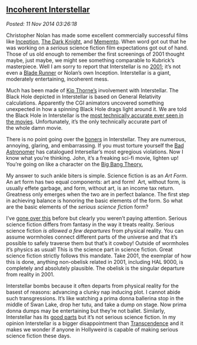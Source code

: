  
[Incoherent Interstellar](http://bakerjd99.wordpress.com/2014/11/10/incoherent-interstellar/)
---------------------------------------------------------------------------------------------

*Posted: 11 Nov 2014 03:26:18*

Christopher Nolan has made some excellent commercially successful films
like
[Inception](http://bakerjd99.wordpress.com/2010/07/28/the-20-seconds-that-ruined-inception/),
[The Dark Knight](http://www.imdb.com/title/tt0468569/), and
[Mememto](http://www.rottentomatoes.com/m/memento/). When word got out
that he was working on a *serious* science fiction film expectations got
out of hand. Those of us old enough to remember the first screenings of
2001 thought maybe, just maybe, we might see something comparable to
Kubrick’s masterpiece. Well I am sorry to report that Interstellar is no
[2001](http://www.rogerebert.com/reviews/great-movie-2001-a-space-odyssey-1968);
it’s not even a [Blade Runner](http://www.imdb.com/title/tt0083658/) or
Nolan’s own Inception. Interstellar is a giant, moderately entertaining,
incoherent mess.

Much has been made of [Kip Thorne’s](http://www.its.caltech.edu/~kip/)
involvement with Interstellar. The Black Hole depicted in Interstellar
is based on General Relativity calculations. Apparently the CGI
animators uncovered something unexpected in how a spinning Black Hole
drags light around it. We are told the Black Hole in Interstellar is the
[most technically accurate ever seen in the
movies](http://www.penny4nasa.org/2014/11/07/how-interstellar-black-hole-led-to-an-actual-scientific-discovery/).
Unfortunately, it’s the only technically accurate part of the whole damn
movie.

There is no point going over the
[boners](http://guycodeblog.mtv.com/2013/01/15/weird-boner-facts/) in
Interstellar. They are numerous, annoying, glaring, and embarrassing. If
you must torture yourself the [Bad
Astronomer](http://www.slate.com/articles/health\_and\_science/space\_20/2014/11/interstellar\_science\_review\_the\_movie\_s\_black\_holes\_wormholes\_relativity.html)
has catalogued Intersellar’s most egregious violations. Now I know what
you’re thinking. John, it’s a freaking sci-fi movie, lighten up! You’re
going on like a character on the [Big Bang
Theory.](http://www.cbs.com/shows/big\_bang\_theory/)

My answer to such ankle biters is simple. Science fiction is as an *Art
Form*. An art form has two equal components: art and form!  Art, without
form, is usually effete garbage, and form, without art, is an income tax
return. Greatness only emerges when the two are in perfect balance. The
first step in achieving balance is honoring the basic elements of the
form. So what are the basic elements of the *serious science fictio*n
form?

I’ve [gone over
this](http://bakerjd99.wordpress.com/2014/09/01/pandoras-star-a-grand-sprawling-entertainment/)
before but clearly you weren’t paying attention. Serious science fiction
differs from fantasy in the way it treats reality. Serious science
fiction *is allowed a few departures* from physical reality. You can
assume wormholes connect different parts of the universe and that it’s
possible to safely traverse them but that’s it cowboy! Outside of
wormholes it’s physics as usual! This is the science part in science
fiction. Great science fiction strictly follows this mandate. Take 2001,
the exemplar of how this is done, anything non-obelisk related in 2001,
including HAL 9000, is completely and absolutely plausible. The obelisk
is the singular departure from reality in 2001.

Interstellar bombs because it often departs from physical reality for
the basest of reasons: advancing a clunky nap inducing plot. I cannot
abide such transgressions. It’s like watching a prima donna ballerina
stop in the middle of Swan Lake, drop her tutu, and take a dump on
stage. Now prima donna dumps may be entertaining but they’re not ballet.
Similarly, Interstellar has its [good
parts](https://www.youtube.com/watch?v=wPiHQ37gXnE) but it’s not serious
science fiction. In my opinion Interstellar is a bigger disappointment
than
[Transcendence](http://bakerjd99.wordpress.com/2014/04/18/whats-the-opposite-of-transcendence/)
and it makes we wonder if anyone in Hollyweird is capable of making
serious science fiction these days.
